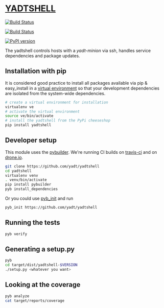 # [YADTSHELL](http://yadt-project.org) 

[![Build Status](https://secure.travis-ci.org/yadt/yadtshell.png?branch=master)](http://travis-ci.org/yadt/yadtshell)

[![Build Status](https://drone.io/github.com/yadt/yadtshell/status.png)](https://drone.io/github.com/yadt/yadtshell/latest)

[![PyPI version](https://badge.fury.io/py/yadtshell.png)](https://badge.fury.io/py/yadtshell)


The yadtshell controls hosts with a _yadt-minion_ via ssh, handles service dependencies and package updates.

## Installation with pip
It is considered good practice to install all packages available via pip & easy_install in a
[virtual environment](http://pypi.python.org/pypi/virtualenv) so that your development dependencies are isolated from the system-wide dependencies.
```bash
# create a virtual environment for installation
virtualenv ve
# activate the virtual environment
source ve/bin/activate
# install the yadtshell from the PyPi cheeseshop
pip install yadtshell
```

## Developer setup
This module uses the [pybuilder](http://pybuilder.github.io).
We're running CI builds on [travis-ci](http://travis-ci.org/yadt/yadtshell) and on [drone.io](https://drone.io/github.com/yadt/yadtshell/latest).

```bash
git clone https://github.com/yadt/yadtshell
cd yadtshell
virtualenv venv
. venv/bin/activate
pip install pybuilder
pyb install_dependencies
```
Or you could use [pyb_init](https://github.com/mriehl/pyb_init) and run
```bash
pyb_init https://github.com/yadt/yadtshell
```

## Running the tests
```bash
pyb verify
```

## Generating a setup.py
```bash
pyb
cd target/dist/yadtshell-$VERSION
./setup.py <whatever you want>
```

## Looking at the coverage
```bash
pyb analyze
cat target/reports/coverage
```

